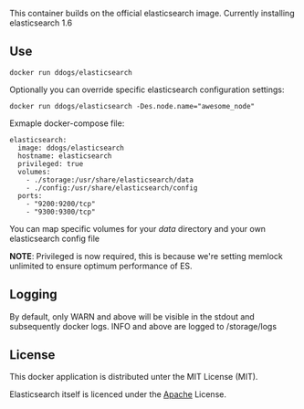 This container builds on the official elasticsearch image. Currently installing elasticsearch 1.6

## Use

```
docker run ddogs/elasticsearch
```

Optionally you can override specific elasticsearch configuration settings:

```
docker run ddogs/elasticsearch -Des.node.name="awesome_node"
```


Exmaple docker-compose file:

```
elasticsearch:
  image: ddogs/elasticsearch
  hostname: elasticsearch
  privileged: true
  volumes:
    - ./storage:/usr/share/elasticsearch/data
    - ./config:/usr/share/elasticsearch/config
  ports:
    - "9200:9200/tcp" 
    - "9300:9300/tcp" 
```

You can map specific  volumes for your _data_ directory and your own elasticsearch config file


__NOTE__: Privileged is now required, this is because we're setting memlock unlimited to ensure optimum performance of ES.
 
## Logging
By default, only WARN and above will be visible in the stdout and subsequently docker logs.  INFO and above are logged to /storage/logs

## License
This docker application is distributed unter the MIT License (MIT).

Elasticsearch itself is licenced under the [Apache](https://github.com/elastic/elasticsearch/blob/master/LICENSE.txt) License.